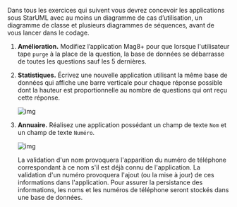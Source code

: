Dans tous les exercices qui suivent vous devrez concevoir les applications sous StarUML avec au moins un diagramme de cas d’utilisation, un diagramme de classe et plusieurs diagrammes de séquences, avant de vous lancer dans le codage.

1. **Amélioration.** Modifiez l’application Mag8+ pour que lorsque l'utilisateur tape `purge` à la place de la question, la base de données se débarrasse de toutes les questions sauf les 5 dernières.

2. **Statistiques.** Écrivez une nouvelle application utilisant la même base de données qui affiche une barre verticale pour chaque réponse possible dont la hauteur est proportionnelle au nombre de questions qui ont reçu cette réponse.

   ![img](http://www.iut-fbleau.fr/sitebp/acda33/bases/Histogramme.svg)

3. **Annuaire.** Réalisez une application possédant un champ de texte `Nom` et un champ de texte `Numéro`.

   ![img](http://www.iut-fbleau.fr/sitebp/acda33/bases/annuaire.png)

   La validation d'un nom provoquera l'apparition du numéro de téléphone correspondant à ce nom s'il est déjà connu de l'application. La validation d'un numéro provoquera l'ajout (ou la mise à jour) de ces informations dans l'application. Pour assurer la persistance des informations, les noms et les numéros de téléphone seront stockés dans une base de données.